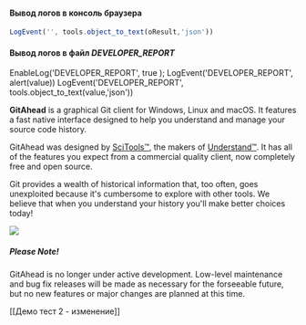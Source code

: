 #### Вывод логов в консоль браузера
```js
LogEvent('', tools.object_to_text(oResult,'json'))
```

#### Вывод логов в файл *DEVELOPER_REPORT*
EnableLog('DEVELOPER_REPORT', true );
LogEvent('DEVELOPER_REPORT', alert(value))
LogEvent('DEVELOPER_REPORT', tools.object_to_text(value,'json'))

**GitAhead** is a graphical Git client for Windows, Linux and macOS. It features a fast native interface designed to help you understand and manage your source code history.

GitAhead was designed by [SciTools™](https://scitools.com/), the makers of [Understand™](https://scitools.com/features/). It has all of the features you expect from a commercial quality client, now completely free and open source.

Git provides a wealth of historical information that, too often, goes unexploited because it's cumbersome to explore with other tools. We believe that when you understand your history you'll make better choices today!

![](https://gitahead.github.io/gitahead.com/images/dark.png)

##### Please Note!

GitAhead is no longer under active development. Low-level maintenance and bug fix releases will be made as necessary for the forseeable future, but no new features or major changes are planned at this time.

[[Демо тест 2 - изменение]]

